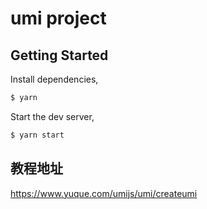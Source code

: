 # umi project

## Getting Started

Install dependencies,

```bash
$ yarn
```

Start the dev server,

```bash
$ yarn start
```

## 教程地址

<https://www.yuque.com/umijs/umi/createumi>
